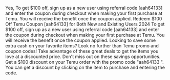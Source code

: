 Yes, To get $100 off, sign up as a new user using referral code [aah64133] and enter the coupon during checkout when making your first purchase at Temu. You will receive the benefit once the coupon applied.
Redeem $100 Off Temu Coupon [aah64133] for Both New and Existing Users 2024
To get $100 off, sign up as a new user using referral code [aah64133] and enter the coupon during checkout when making your first purchase at Temu. You will receive the benefit once the coupon applied.
Looking to save some extra cash on your favorite items? Look no further than Temu promo and coupon codes! Take advantage of these great deals to get the items you love at a discounted price. Don't miss out on these savings opportunities.
Get a $100 discount on your Temu order with the promo code "aah64133 ". You can get a discount by clicking on the item to purchase and entering the code.
